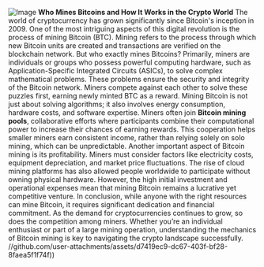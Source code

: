 
![Image](https://github.com/user-attachments/assets/d7419ec9-dc67-403f-bf28-8faea5f1f74f)
**Who Mines Bitcoins and How It Works in the Crypto World**
The world of cryptocurrency has grown significantly since Bitcoin's inception in 2009. One of the most intriguing aspects of this digital revolution is the process of mining Bitcoin (BTC). Mining refers to the process through which new Bitcoin units are created and transactions are verified on the blockchain network. But who exactly mines Bitcoins? 
Primarily, miners are individuals or groups who possess powerful computing hardware, such as Application-Specific Integrated Circuits (ASICs), to solve complex mathematical problems. These problems ensure the security and integrity of the Bitcoin network. Miners compete against each other to solve these puzzles first, earning newly minted BTC as a reward. 
Mining Bitcoin is not just about solving algorithms; it also involves energy consumption, hardware costs, and software expertise. Miners often join **Bitcoin mining pools**, collaborative efforts where participants combine their computational power to increase their chances of earning rewards. This cooperation helps smaller miners earn consistent income, rather than relying solely on solo mining, which can be unpredictable.
Another important aspect of Bitcoin mining is its profitability. Miners must consider factors like electricity costs, equipment depreciation, and market price fluctuations. The rise of cloud mining platforms has also allowed people worldwide to participate without owning physical hardware. However, the high initial investment and operational expenses mean that mining Bitcoin remains a lucrative yet competitive venture.
In conclusion, while anyone with the right resources can mine Bitcoin, it requires significant dedication and financial commitment. As the demand for cryptocurrencies continues to grow, so does the competition among miners. Whether you’re an individual enthusiast or part of a large mining operation, understanding the mechanics of Bitcoin mining is key to navigating the crypto landscape successfully. 
 //github.com/user-attachments/assets/d7419ec9-dc67-403f-bf28-8faea5f1f74f))
